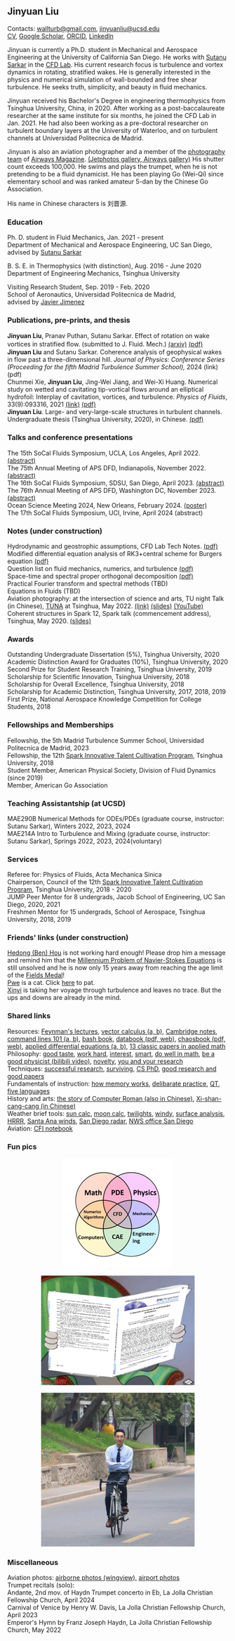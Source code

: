 ## Jinyuan Liu
Contacts: [wallturb@gmail.com](mailto:wallturb@gmail.com), [jinyuanliu@ucsd.edu](mailto:jinyuanliu@ucsd.edu)  
<a target="_blank" rel="noopener noreferrer" href="https://raw.githubusercontent.com/Liu-Jinyuan/liu-jinyuan.github.io/main/docs/jinyuan_cv_23.pdf">CV</a>, 
[Google Scholar](https://scholar.google.com/citations?hl=en&user=JZoiqx8AAAAJ&view_op=list_works&gmla=AJsN-F6ZzJ_d96OQwlVnTF-oqgqrxpQnrrX771f60xKjQMz51DZlzs8GPt2_hGTrI5Vis-FTSqWTNqORvViWrQAw0LyK6ICOSOHpf_kRtJV1T8P-A4sOgGk), [ORCID](https://orcid.org/0000-0003-4133-0930), [LinkedIn](https://www.linkedin.com/in/liu-jinyuan/)  

Jinyuan is currently a Ph.D. student in Mechanical and Aerospace Engineering at the University of California San Diego. He works with [Sutanu Sarkar](https://scholar.google.com/citations?user=mfQsfMwAAAAJ&hl=en&oi=ao) in the [CFD Lab](http://www.cfdlab.ucsd.edu/index.html). His current research focus is turbulence and vortex dynamics in rotating, stratified wakes. He is generally interested in the physics and numerical simulation of wall-bounded and free shear turbulence. He seeks truth, simplicity, and beauty in fluid mechanics.  

Jinyuan received his Bachelor's Degree in engineering thermophysics from Tsinghua University, China, in 2020. After working as a post-baccalaureate researcher at the same institute for six months, he joined the CFD Lab in Jan. 2021. He had also been working as a pre-doctoral researcher on turbulent boundary layers at the University of Waterloo, and on turbulent channels at Universidad Politecnica de Madrid.

Jinyuan is also an aviation photographer and a member of the [photography team](https://airways-photo.square.site/) of [Airways Magazine](https://airwaysmag.com/). [(Jetphotos gallery, ](https://www.jetphotos.com/photographer/144411) [Airways gallery)](https://airways-photo.square.site/jinyuan-liu) His shutter count exceeds 100,000. He swims and plays the trumpet, when he is not pretending to be a fluid dynamicist. He has been playing Go (Wei-Qi) since elementary school and was ranked amateur 5-dan by the Chinese Go Association. 

His name in Chinese characters is 刘晋源. 
   
### Education
Ph. D. student in Fluid Mechanics, Jan. 2021 - present  
   Department of Mechanical and Aerospace Engineering, UC San Diego,  
   advised by [Sutanu Sarkar](https://scholar.google.com/citations?user=mfQsfMwAAAAJ&hl=en&oi=ao)  
   
B. S. E. in Thermophysics (with distinction), Aug. 2016 - June 2020  
   Department of Engineering Mechanics, Tsinghua University   
    
Visiting Research Student, Sep. 2019 - Feb. 2020  
   School of Aeronautics, Universidad Politecnica de Madrid,  
   advised by [Javier Jimenez](https://torroja.dmt.upm.es/)  

### Publications, pre-prints, and thesis  
**Jinyuan Liu**, Pranav Puthan, Sutanu Sarkar. Eﬀect of rotation on wake vortices in stratified ﬂow. (submitted to J. Fluid. Mech.) [(arxiv)](http://arxiv.org/abs/2401.02089) <a target="_blank" rel="noopener noreferrer" href="https://raw.githubusercontent.com/Liu-Jinyuan/liu-jinyuan.github.io/main/docs/geowakes_jfm.pdf">(pdf)</a>  
**Jinyuan Liu** and Sutanu Sarkar. Coherence analysis of geophysical wakes in flow past a three-dimensional hill. _Journal of Physics: Conference Series (Proceeding for the fifth Madrid Turbulence Summer School),_ 2024  (link) (pdf)  
Chunmei Xie, **Jinyuan Liu**, Jing-Wei Jiang, and Wei-Xi Huang. Numerical study on wetted and cavitating tip-vortical flows around an elliptical hydrofoil: Interplay of cavitation, vortices, and turbulence. _Physics of Fluids_, 33(9):093316, 2021 [(link)](https://aip.scitation.org/doi/full/10.1063/5.0064717) <a target="_blank" rel="noopener noreferrer" href="https://raw.githubusercontent.com/Liu-Jinyuan/liu-jinyuan.github.io/main/docs/XieLiuJiangHuang2021_PoF.pdf">(pdf)</a>   
**Jinyuan Liu**. Large- and very-large-scale structures in turbulent channels. Undergraduate thesis (Tsinghua University, 2020), in Chinese. <a target="_blank" rel="noopener noreferrer" href="https://raw.githubusercontent.com/Liu-Jinyuan/liu-jinyuan.github.io/main/docs/Thesis_Liu_J.pdf">(pdf)</a>  

### Talks and conference presentations 
The 15th SoCal Fluids Symposium, UCLA, Los Angeles, April 2022. 
<a target="_blank" rel="noopener noreferrer" href="https://raw.githubusercontent.com/Liu-Jinyuan/liu-jinyuan.github.io/main/docs/socal_liu_22.pdf">(abstract)</a>  
The 75th Annual Meeting of APS DFD, Indianapolis, November 2022. <a target="_blank" rel="noopener noreferrer" href="https://raw.githubusercontent.com/Liu-Jinyuan/liu-jinyuan.github.io/main/docs/aps_liu_22.pdf">(abstract)</a>  
The 16th SoCal Fluids Symposium, SDSU, San Diego, April 2023. <a target="_blank" rel="noopener noreferrer" href="https://raw.githubusercontent.com/Liu-Jinyuan/liu-jinyuan.github.io/main/docs/socal_23_liu.pdf">(abstract)</a>   
The 76th Annual Meeting of APS DFD, Washington DC, November 2023. <a target="_blank" rel="noopener noreferrer" href="https://raw.githubusercontent.com/Liu-Jinyuan/liu-jinyuan.github.io/main/docs/aps_23_liu.pdf">(abstract)</a>  
Ocean Science Meeting  2024, New Orleans, February 2024. <a target="_blank" rel="noopener noreferrer" href="https://raw.githubusercontent.com/Liu-Jinyuan/liu-jinyuan.github.io/main/docs/OSM2024_liu.pdf">(poster)</a>   
The 17th SoCal Fluids Symposium, UCI, Irvine, April 2024 (abstract)   

### Notes (under construction)  
Hydrodynamic and geostrophic assumptions, CFD Lab Tech Notes. <a target="_blank" rel="noopener noreferrer" href="https://raw.githubusercontent.com/Liu-Jinyuan/liu-jinyuan.github.io/main/docs/geos_hydros.pdf">(pdf)</a>  
Modified differential equation analysis of RK3+central scheme for Burgers equation <a target="_blank" rel="noopener noreferrer" href="https://raw.githubusercontent.com/Liu-Jinyuan/liu-jinyuan.github.io/main/docs/rk3_central.pdf">(pdf)</a>  
Question list on fluid mechanics, numerics, and turbulence <a target="_blank" rel="noopener noreferrer" href="https://raw.githubusercontent.com/Liu-Jinyuan/liu-jinyuan.github.io/main/docs/dqe_question_list.pdf">(pdf)</a>   
Space-time and spectral proper orthogonal decomposition <a target="_blank" rel="noopener noreferrer" href="https://raw.githubusercontent.com/Liu-Jinyuan/liu-jinyuan.github.io/main/docs/pod_spod.pdf">(pdf)</a>   
Practical Fourier transform and spectral methods (TBD)  
Equations in Fluids (TBD)  
Aviation photography: at the intersection of science and arts, TU night Talk (in Chinese), [TUNA](https://tuna.moe/) at Tsinghua, May 2022. [(link)](https://tuna.moe/event/2022/overexposed/) <a target="_blank" rel="noopener noreferrer" href="https://raw.githubusercontent.com/Liu-Jinyuan/liu-jinyuan.github.io/main/docs/TUNA_Liu.pdf">(slides)</a>  <a target="_blank" rel="noopener noreferrer" href="https://www.youtube.com/watch?v=LDOXE4citGs">(YouTube)</a>  
Coherent structures in Spark 12, Spark talk (commencement address), Tsinghua, May 2020. <a target="_blank" rel="noopener noreferrer" href="https://raw.githubusercontent.com/Liu-Jinyuan/liu-jinyuan.github.io/main/docs/Spark_talk_final.pdf">(slides)</a> 

### Awards  
Outstanding Undergraduate Dissertation (5%), Tsinghua University, 2020  
Academic Distinction Award for Graduates (10%), Tsinghua University, 2020  
Second Prize for Student Research Training, Tsinghua University, 2019  
Scholarship for Scientific Innovation, Tsinghua University, 2018  
Scholarship for Overall Excellence, Tsinghua University, 2018  
Scholarship for Academic Distinction, Tsinghua University, 2017, 2018, 2019  
First Prize, National Aerospace Knowledge Competition for College Students, 2018  

### Fellowships and Memberships 
Fellowship, the 5th Madrid Turbulence Summer School, Universidad Politecnica de Madrid, 2023    
Fellowship, the 12th [Spark Innovative Talent Cultivation Program](http://www.tuef.tsinghua.edu.cn/column/sp1), Tsinghua University, 2018    
Student Member, American Physical Society, Division of Fluid Dynamics (since 2019)  
Member, American Go Association   

### Teaching Assistantship (at UCSD)
MAE290B Numerical Methods for ODEs/PDEs (graduate course, instructor: Sutanu Sarkar), Winters 2022, 2023, 2024  
MAE214A Intro to Turbulence and Mixing (graduate course, instructor: Sutanu Sarkar), Springs 2022, 2023, 2024(voluntary)  

### Services 
Referee for: Physics of Fluids, Acta Mechanica Sinica  
Chairperson, Council of the 12th [Spark Innovative Talent Cultivation Program](http://www.tuef.tsinghua.edu.cn/column/sp1), Tsinghua University, 2018 - 2020  
JUMP Peer Mentor for 8 undergrads, Jacob School of Engineering, UC San Diego, 2020, 2021  
Freshmen Mentor for 15 undergrads, School of Aerospace, Tsinghua University, 2018, 2019  

### Friends' links (under construction)  
[Hedong (Ben) Hou](https://benahou.github.io/) is not working hard enough! Please drop him a message and remind him  that the [Millennium Problem of Navier-Stokes Equations](https://www.claymath.org/millennium-problems/navier%E2%80%93stokes-equation) is still unsolved and he is now only 15 years away from reaching the age limit of the [Fields Medal](https://www.mathunion.org/imu-awards/fields-medal)!  
[Pwe](https://yipe.ng/zh.pdf) is a cat. Click [here](https://pwe.cat/) to pat.  
[Xinyi](https://xinyi-huang.github.io/)  is taking her voyage through turbulence and leaves no trace. But the ups and downs are already in the mind.  

### Shared links 
Resources: [Feynman's lectures](https://www.feynmanlectures.caltech.edu/), [vector calculus (a,](https://www.feynmanlectures.caltech.edu/II_02.html)[ b)](https://www.feynmanlectures.caltech.edu/II_03.html), [Cambridge notes](http://dec41.user.srcf.net/notes/), [command lines 101 (a,](https://hpc-training.sdsc.edu/)[ b)](https://github.com/bobbyiliev/101-linux-commands-ebook), [bash book](https://github.com/bobbyiliev/introduction-to-bash-scripting), [databook (pdf, ](http://databookuw.com/databook.pdf)[ web)](http://databookuw.com), [chaosbook (pdf,](https://chaosbook.org/chapters/ChaosBook.pdf)[ web)](https://chaosbook.org/), [applied differential equations (a, ](https://www.cfm.brown.edu/people/dobrush/am33/Mathematica/index.html)[b)](https://www.cfm.brown.edu/people/dobrush/am34/Mathematica/index.html), [13 classic papers in applied math](https://www.stat.uchicago.edu/~lekheng/courses/302/classics/)    
Philosophy:
[good taste](http://www.paulgraham.com/goodart.html), [work hard](http://www.paulgraham.com/hwh.html), [interest](http://www.paulgraham.com/genius.html), [smart](http://www.paulgraham.com/smart.html), [do well in math](https://mathweb.ucsd.edu/~zlatos/math_classes.html), [be a good physicist (bilibili video)](https://www.bilibili.com/video/BV1Nb411g75C/), [novelty](https://medium.com/@black_51980/novelty-in-science-8f1fd1a0a143), [you and your research](https://www.cs.virginia.edu/~robins/YouAndYourResearch.html)    
Techniques: [successful research](https://statmodeling.stat.columbia.edu/2010/07/27/the-three-golden-rules-for-successful-scientific-research/), [surviving](http://karpathy.github.io/2016/09/07/phd/), [CS PhD](https://people.cs.umass.edu/~wallach/how_to_be_a_successful_phd_student.pdf), [good research and good papers](http://qinhongwei.com/2015/03/25/Fei-fei-Li-s-advice/)  
Fundamentals of instruction:
[how memory works](https://www.cfinotebook.net/lesson-plans/fundamentals-of-instructing/memory), [delibarate practice](https://en.wikipedia.org/wiki/Peak:_Secrets_from_the_New_Science_of_Expertise), [QT](https://en.wikipedia.org/wiki/Quality_time), [five languages](https://en.wikipedia.org/wiki/The_Five_Love_Languages)    
History and arts: 
[the story of Computer Roman](https://tug.org/whatis.html)[ (also in Chinese)](https://www.thetype.com/2010/02/2044/?from=timeline), [Xi-shan-cang-cang (in Chinese)](https://xsg.tsinghua.edu.cn/info/1005/1145.htm)  
Weather brief tools: [sun calc](https://www.suncalc.org), [moon calc](https://www.mooncalc.org), [twilights](https://www.weather.gov/lmk/twilight-types), [windy](https://www.windy.com), [surface analysis](https://aviationweather-cprk.ncep.noaa.gov/progchart/sfc), [HRRR](https://rapidrefresh.noaa.gov/hrrr/), [Santa Ana winds](https://en.wikipedia.org/wiki/Santa_Ana_winds), [San Diego radar](https://radar.weather.gov/station/KNKX/standard), [NWS office San Diego](https://www.weather.gov/sgx/)  
Aviation: [CFI notebook](https://www.cfinotebook.net/notebook/cfi-notebook)  

### Fun pics
<p align="center">
  <img src="/docs/cfd_bg.png" width="250" height="250">  
</p>  

<p align="center">
  <img src="/docs/tom_jfm.png" width="350" height="250">  
</p>  

<p align="center">
  <img src="/docs/jinyuan_pic_20.jpg" width="350" height="350">  
</p>   


### Miscellaneous   
Aviation photos: [airborne photos (wingview),](https://www.jetphotos.com/showphotos.php?aircraft=all&airline=all&country-location=all&photographer-group=photographer%253B144411&category=32768&keywords-contain=3&keywords=&photo-year=all&width=&height=&genre=all&search-type=Advanced&sort-order=0) [airport photos](https://www.jetphotos.com/showphotos.php?aircraft=all&airline=all&country-location=all&photographer-group=photographer%253B144411&category=16&keywords-contain=3&keywords=&photo-year=all&width=&height=&genre=all&search-type=Advanced&sort-order=0)    
Trumpet recitals (solo):  
Andante, 2nd mov. of Haydn Trumpet concerto in Eb, La Jolla Christian Fellowship Church, April 2024  
Carnival of Venice by Henry W. Davis, La Jolla Christian Fellowship Church, April 2023  
Emperor's Hymn by Franz Joseph Haydn, La Jolla Christian Fellowship Church, May 2022  


